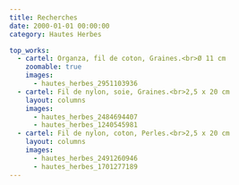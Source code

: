 ```yaml
---
title: Recherches
date: 2000-01-01 00:00:00
category: Hautes Herbes

top_works:
  - cartel: Organza, fil de coton, Graines.<br>Ø 11 cm
    zoomable: true
    images:
      - hautes_herbes_2951103936
  - cartel: Fil de nylon, soie, Graines.<br>2,5 x 20 cm
    layout: columns
    images:
      - hautes_herbes_2484694407
      - hautes_herbes_1240545981
  - cartel: Fil de nylon, coton, Perles.<br>2,5 x 20 cm
    layout: columns
    images:
      - hautes_herbes_2491260946
      - hautes_herbes_1701277189
---
```


